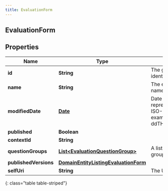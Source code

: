 ```yaml
---
title: EvaluationForm
---
```


## EvaluationForm

## Properties

| Name                  | Type                                                                                               | Description                                                                             | Notes      |
| --------------------- | -------------------------------------------------------------------------------------------------- | --------------------------------------------------------------------------------------- | ---------- |
| **id**                | <!----><!---->**String**<!---->                                                                    | The globally unique identifier for the object.                                          | [optional] |
| **name**              | <!----><!---->**String**<!---->                                                                    | The evaluation form name                                                                |            |
| **modifiedDate**      | <!----><!---->[**Date**](Date.md)<!---->                                                           | Date time is represented as an ISO-8601 string. For example: yyyy-MM-ddTHH:mm:ss[.mmm]Z | [optional] |
| **published**         | <!----><!---->**Boolean**<!---->                                                                   |                                                                                         | [optional] |
| **contextId**         | <!----><!---->**String**<!---->                                                                    |                                                                                         | [optional] |
| **questionGroups**    | <!----><!---->[**List&lt;EvaluationQuestionGroup&gt;**](EvaluationQuestionGroup.md)<!---->         | A list of question groups                                                               |            |
| **publishedVersions** | <!----><!---->[**DomainEntityListingEvaluationForm**](DomainEntityListingEvaluationForm.md)<!----> |                                                                                         | [optional] |
| **selfUri**           | <!----><!---->**String**<!---->                                                                    | The URI for this object                                                                 | [optional] |

{: class="table table-striped"}
